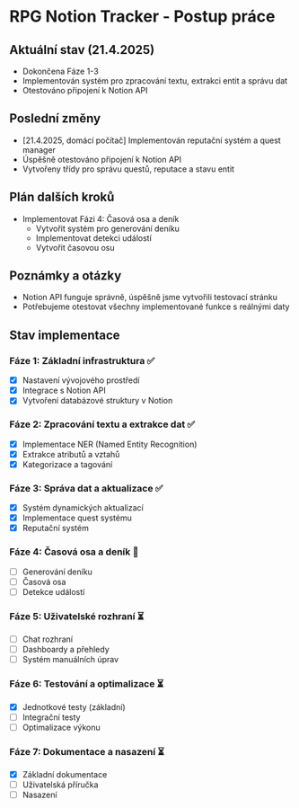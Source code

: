 # RPG Notion Tracker - Postup práce

## Aktuální stav (21.4.2025)
- Dokončena Fáze 1-3
- Implementován systém pro zpracování textu, extrakci entit a správu dat
- Otestováno připojení k Notion API

## Poslední změny
- [21.4.2025, domácí počítač] Implementován reputační systém a quest manager
- Úspěšně otestováno připojení k Notion API
- Vytvořeny třídy pro správu questů, reputace a stavu entit

## Plán dalších kroků
- Implementovat Fázi 4: Časová osa a deník
  - Vytvořit systém pro generování deníku
  - Implementovat detekci událostí
  - Vytvořit časovou osu

## Poznámky a otázky
- Notion API funguje správně, úspěšně jsme vytvořili testovací stránku
- Potřebujeme otestovat všechny implementované funkce s reálnými daty

## Stav implementace
### Fáze 1: Základní infrastruktura ✅
- [x] Nastavení vývojového prostředí
- [x] Integrace s Notion API
- [x] Vytvoření databázové struktury v Notion

### Fáze 2: Zpracování textu a extrakce dat ✅
- [x] Implementace NER (Named Entity Recognition)
- [x] Extrakce atributů a vztahů
- [x] Kategorizace a tagování

### Fáze 3: Správa dat a aktualizace ✅
- [x] Systém dynamických aktualizací
- [x] Implementace quest systému
- [x] Reputační systém

### Fáze 4: Časová osa a deník 🔄
- [ ] Generování deníku
- [ ] Časová osa
- [ ] Detekce událostí

### Fáze 5: Uživatelské rozhraní ⏳
- [ ] Chat rozhraní
- [ ] Dashboardy a přehledy
- [ ] Systém manuálních úprav

### Fáze 6: Testování a optimalizace ⏳
- [x] Jednotkové testy (základní)
- [ ] Integrační testy
- [ ] Optimalizace výkonu

### Fáze 7: Dokumentace a nasazení ⏳
- [x] Základní dokumentace
- [ ] Uživatelská příručka
- [ ] Nasazení

